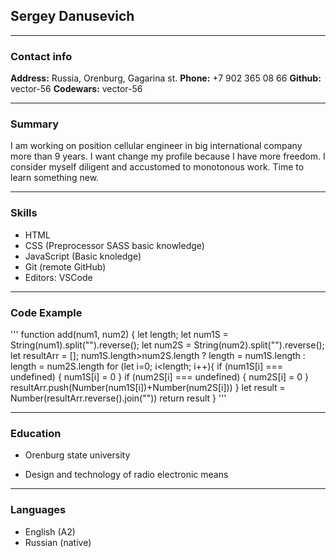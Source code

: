 ## Sergey Danusevich

***************

### Contact info

**Address:** Russia, Orenburg, Gagarina st.
**Phone:** +7 902 365 08 66
**Github:** vector-56
**Codewars:** vector-56

***************

### Summary

I am working on position cellular engineer in big international company more than 9 years. I want change my profile because I have more freedom. I consider myself diligent and accustomed to monotonous work. Time to learn something new.

***************

### Skills

* HTML
* CSS (Preprocessor SASS basic knowledge)
* JavaScript (Basic knoledge)
* Git (remote GitHub)
* Editors: VSCode

***************

### Code Example

'''
function add(num1, num2) {
  let length;
  let num1S = String(num1).split("").reverse();
  let num2S = String(num2).split("").reverse();
  let resultArr = [];
  num1S.length>num2S.length ? length = num1S.length : length = num2S.length
  for (let i=0; i<length; i++){
    if (num1S[i] === undefined) {
      num1S[i] = 0
    }
    if (num2S[i] === undefined) {
      num2S[i] = 0
    }
    resultArr.push(Number(num1S[i])+Number(num2S[i]))
  }
  let result = Number(resultArr.reverse().join(""))
  return result
}
'''

***************

### Education

* Orenburg state university
+ Design and technology of radio electronic means

***************

### Languages

* English (A2)
* Russian (native)

